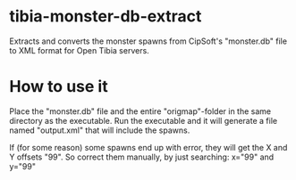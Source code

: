 # tibia-monster-db-extract
Extracts and converts the monster spawns from CipSoft's "monster.db" file to XML format for Open Tibia servers.

# How to use it
Place the "monster.db" file and the entire "origmap"-folder in the same directory as the executable.
Run the executable and it will generate a file named "output.xml" that will include the spawns.

If (for some reason) some spawns end up with error, they will get the X and Y offsets "99".
So correct them manually, by just searching: x="99" and y="99"
